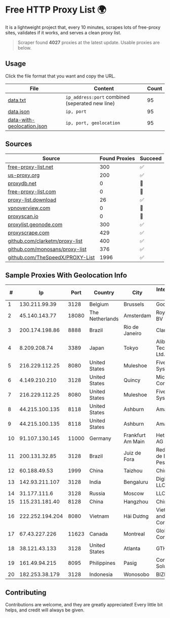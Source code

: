 
# Free HTTP Proxy List 🌍

It is a lightweight project that, every 10 minutes, scrapes lots of free-proxy sites, validates if it works, and serves a clean proxy list.


> Scraper found **4027** proxies at the latest update. Usable proxies are below.

## Usage

Click the file format that you want and copy the URL.


|File|Content|Count|
|----|-------|-----|
|[data.txt](https://raw.githubusercontent.com/themiralay/Proxy-List-World/master/data.txt)|`ip_address:port` combined (seperated new line)|95|
|[data.json](https://raw.githubusercontent.com/themiralay/Proxy-List-World/master/data.json)|`ip, port`|95|
|[data-with-geolocation.json](https://raw.githubusercontent.com/themiralay/Proxy-List-World/master/data-with-geolocation.json)|`ip, port, geolocation`|95|

## Sources

|Source|Found Proxies|Succeed|
|------|-------------|-------|
|[free-proxy-list.net](https://free-proxy-list.net)|300|✅|
|[us-proxy.org](https://www.us-proxy.org)|200|✅|
|[proxydb.net](http://proxydb.net)|0|🚫|
|[free-proxy-list.com](https://free-proxy-list.com/?page=&port=&type%5B%5D=http&type%5B%5D=https&up_time=0&search=Search)|0|🚫|
|[proxy-list.download](https://www.proxy-list.download/HTTP)|26|✅|
|[vpnoverview.com](https://vpnoverview.com/privacy/anonymous-browsing/free-proxy-servers)|0|🚫|
|[proxyscan.io](https://www.proxyscan.io)|0|🚫|
|[proxylist.geonode.com](https://proxylist.geonode.com/api/proxy-list?limit=300&page=1&sort_by=lastChecked&sort_type=desc&protocols=http,https)|300|✅|
|[proxyscrape.com](https://api.proxyscrape.com/v2/?request=displayproxies&protocol=http&timeout=10000&country=all&ssl=all&anonymity=all)|429|✅|
|[github.com/clarketm/proxy-list](https://raw.githubusercontent.com/clarketm/proxy-list/master/proxy-list-raw.txt)|400|✅|
|[github.com/monosans/proxy-list](https://raw.githubusercontent.com/monosans/proxy-list/main/proxies/http.txt)|376|✅|
|[github.com/TheSpeedX/PROXY-List](https://raw.githubusercontent.com/TheSpeedX/PROXY-List/master/http.txt)|1996|✅|


## Sample Proxies With Geolocation Info

|#|Ip|Port|Country|City|Internet Service Provider|
|-|--|----|-------|----|-------------------------|
|1|130.211.99.39|3128|Belgium|Brussels|Google LLC|
|2|45.140.143.77|18080|The Netherlands|Amsterdam|RoyaleHosting BV|
|3|200.174.198.86|8888|Brazil|Rio de Janeiro|Claro S.A|
|4|8.209.208.74|3389|Japan|Tokyo|Alibaba (US) Technology Co., Ltd.|
|5|216.229.112.25|8080|United States|Muleshoe|Five Area Systems, LLC|
|6|4.149.210.210|3128|United States|Quincy|Microsoft Corporation|
|7|216.229.112.25|8080|United States|Muleshoe|Five Area Systems, LLC|
|8|44.215.100.135|8118|United States|Ashburn|Amazon.com|
|9|44.215.100.135|8118|United States|Ashburn|Amazon.com|
|10|91.107.130.145|11000|Germany|Frankfurt Am Main|Hetzner Online AG|
|11|200.131.32.85|3128|Brazil|Juiz de Fora|Rede Nacional de Ensino e Pesquisa|
|12|60.188.49.53|1999|China|Taizhou|Chinanet|
|13|142.93.211.107|3128|India|Bengaluru|DigitalOcean, LLC|
|14|31.177.111.6|3128|Russia|Moscow|LLC Smart Ape|
|15|115.231.181.40|8128|China|Hangzhou|China Telecom|
|16|222.252.194.204|8080|Vietnam|Hải Dương|VietNam Post and Telecom Corporation|
|17|67.43.227.226|11623|Canada|Montreal|GloboTech Communications|
|18|38.121.43.133|3128|United States|Atlanta|GTHost|
|19|161.49.94.215|8095|Philippines|Pasig|Converge ICT Solution Inc|
|20|182.253.38.179|3128|Indonesia|Wonosobo|BIZNET|



## Contributing

Contributions are welcome, and they are greatly appreciated! Every
little bit helps, and credit will always be given.

